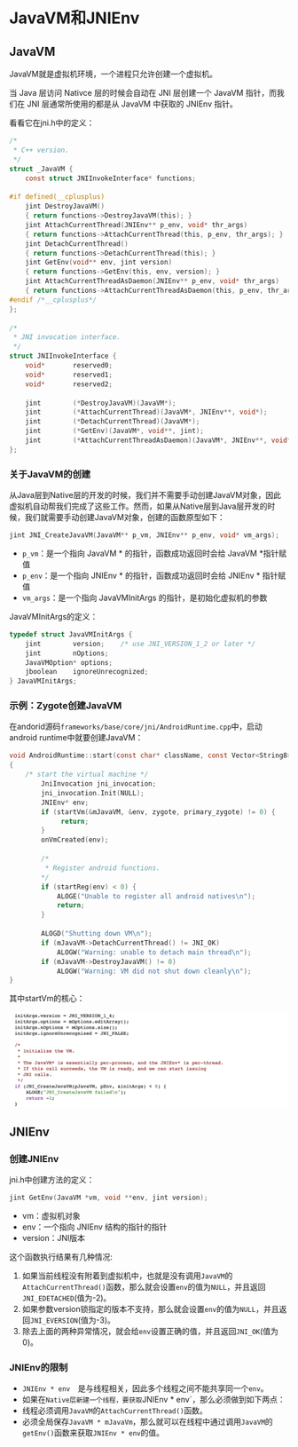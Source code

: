 # JavaVM和JNIEnv

## JavaVM

JavaVM就是虚拟机环境，一个进程只允许创建一个虚拟机。

当 Java 层访问 Nativce 层的时候会自动在 JNI 层创建一个 JavaVM 指针，而我们在 JNI 层通常所使用的都是从 JavaVM 中获取的 JNIEnv 指针。

看看它在jni.h中的定义：

```c
/*
 * C++ version.
 */
struct _JavaVM {
    const struct JNIInvokeInterface* functions;

#if defined(__cplusplus)
    jint DestroyJavaVM()
    { return functions->DestroyJavaVM(this); }
    jint AttachCurrentThread(JNIEnv** p_env, void* thr_args)
    { return functions->AttachCurrentThread(this, p_env, thr_args); }
    jint DetachCurrentThread()
    { return functions->DetachCurrentThread(this); }
    jint GetEnv(void** env, jint version)
    { return functions->GetEnv(this, env, version); }
    jint AttachCurrentThreadAsDaemon(JNIEnv** p_env, void* thr_args)
    { return functions->AttachCurrentThreadAsDaemon(this, p_env, thr_args); }
#endif /*__cplusplus*/
};

/*
 * JNI invocation interface.
 */
struct JNIInvokeInterface {
    void*       reserved0;
    void*       reserved1;
    void*       reserved2;

    jint        (*DestroyJavaVM)(JavaVM*);
    jint        (*AttachCurrentThread)(JavaVM*, JNIEnv**, void*);
    jint        (*DetachCurrentThread)(JavaVM*);
    jint        (*GetEnv)(JavaVM*, void**, jint);
    jint        (*AttachCurrentThreadAsDaemon)(JavaVM*, JNIEnv**, void*);
};
```

### 关于JavaVM的创建

从Java层到Native层的开发的时候，我们并不需要手动创建JavaVM对象，因此虚拟机自动帮我们完成了这些工作。然而，如果从Native层到Java层开发的时候，我们就需要手动创建JavaVM对象，创建的函数原型如下：

```c
jint JNI_CreateJavaVM(JavaVM** p_vm, JNIEnv** p_env, void* vm_args);
```

* `p_vm`：是一个指向 JavaVM * 的指针，函数成功返回时会给 JavaVM *指针赋值
* `p_env`：是一个指向 JNIEnv * 的指针，函数成功返回时会给 JNIEnv * 指针赋值
* `vm_args`：是一个指向 JavaVMInitArgs 的指针，是初始化虚拟机的参数

JavaVMInitArgs的定义：

```c
typedef struct JavaVMInitArgs {
    jint        version;    /* use JNI_VERSION_1_2 or later */
    jint        nOptions;
    JavaVMOption* options;
    jboolean    ignoreUnrecognized;
} JavaVMInitArgs;
```

### 示例：Zygote创建JavaVM

在andorid源码`frameworks/base/core/jni/AndroidRuntime.cpp`中，启动android runtime中就要创建JavaVM：

```c
void AndroidRuntime::start(const char* className, const Vector<String8>& options, bool zygote)
{
	/* start the virtual machine */
    	JniInvocation jni_invocation;
    	jni_invocation.Init(NULL);
    	JNIEnv* env;
    	if (startVm(&mJavaVM, &env, zygote, primary_zygote) != 0) {
      	 	 return;
    	}
    	onVmCreated(env);
    	
    	/*
    	 * Register android functions.
     	*/
    	if (startReg(env) < 0) {
        	ALOGE("Unable to register all android natives\n");
        	return;
    	}
    	
    	ALOGD("Shutting down VM\n");
    	if (mJavaVM->DetachCurrentThread() != JNI_OK)
      	  	ALOGW("Warning: unable to detach main thread\n");
		if (mJavaVM->DestroyJavaVM() != 0)
        	ALOGW("Warning: VM did not shut down cleanly\n");
}
```

其中startVm的核心：

![](./imgs/jni_vm.png)

## JNIEnv

### 创建JNIEnv

jni.h中创建方法的定义：

```c
jint GetEnv(JavaVM *vm, void **env, jint version);
```

* vm：虚拟机对象
* env：一个指向 JNIEnv 结构的指针的指针
* version：JNI版本

这个函数执行结果有几种情况:

1. 如果当前线程没有附着到虚拟机中，也就是没有调用`JavaVM`的 `AttachCurrentThread()`函数，那么就会设置`env`的值为`NULL`，并且返回 `JNI_EDETACHED`(值为-2)。
2. 如果参数version锁指定的版本不支持，那么就会设置`env`的值为`NULL`，并且返回`JNI_EVERSION`(值为-3)。
3. 除去上面的两种异常情况，就会给`env`设置正确的值，并且返回`JNI_OK`(值为0)。

### JNIEnv的限制

* `JNIEnv * env` 是与线程相关，因此多个线程之间不能共享同一个`env`。
* 如果在`Native层新建一个线程，要获取`JNIEnv * env`，那么必须做到如下两点：
 * 线程必须调用`JavaVM`的`AttachCurrentThread()`函数。
 * 必须全局保存`JavaVM * mJavaVm`，那么就可以在线程中通过调用`JavaVM`的 `getEnv()`函数来获取`JNIEnv * env`的值。
